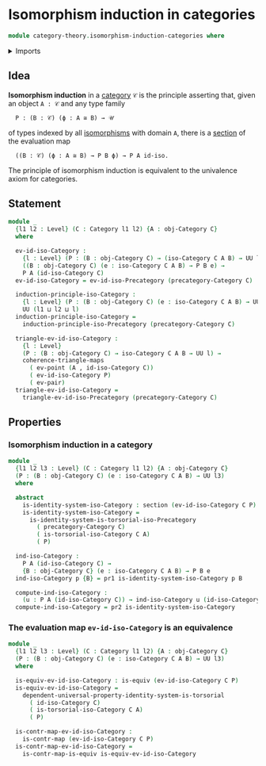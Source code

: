 # Isomorphism induction in categories

```agda
module category-theory.isomorphism-induction-categories where
```

<details><summary>Imports</summary>

```agda
open import category-theory.categories
open import category-theory.isomorphism-induction-precategories
open import category-theory.isomorphisms-in-categories

open import foundation.commuting-triangles-of-maps
open import foundation.contractible-maps
open import foundation.dependent-pair-types
open import foundation.equivalences
open import foundation.function-types
open import foundation.identity-types
open import foundation.sections
open import foundation.universal-property-identity-systems
open import foundation.universe-levels
```

</details>

## Idea

**Isomorphism induction** in a [category](category-theory.categories.md) `𝒞` is
the principle asserting that, given an object `A : 𝒞` and any type family

```text
  P : (B : 𝒞) (ϕ : A ≅ B) → 𝒰
```

of types indexed by all
[isomorphisms](category-theory.isomorphisms-in-categories.md) with domain `A`,
there is a [section](foundation.sections.md) of the evaluation map

```text
  ((B : 𝒞) (ϕ : A ≅ B) → P B ϕ) → P A id-iso.
```

The principle of isomorphism induction is equivalent to the univalence axiom for
categories.

## Statement

```agda
module _
  {l1 l2 : Level} (C : Category l1 l2) {A : obj-Category C}
  where

  ev-id-iso-Category :
    {l : Level} (P : (B : obj-Category C) → (iso-Category C A B) → UU l) →
    ((B : obj-Category C) (e : iso-Category C A B) → P B e) →
    P A (id-iso-Category C)
  ev-id-iso-Category = ev-id-iso-Precategory (precategory-Category C)

  induction-principle-iso-Category :
    {l : Level} (P : (B : obj-Category C) (e : iso-Category C A B) → UU l) →
    UU (l1 ⊔ l2 ⊔ l)
  induction-principle-iso-Category =
    induction-principle-iso-Precategory (precategory-Category C)

  triangle-ev-id-iso-Category :
    {l : Level}
    (P : (B : obj-Category C) → iso-Category C A B → UU l) →
    coherence-triangle-maps
      ( ev-point (A , id-iso-Category C))
      ( ev-id-iso-Category P)
      ( ev-pair)
  triangle-ev-id-iso-Category =
    triangle-ev-id-iso-Precategory (precategory-Category C)
```

## Properties

### Isomorphism induction in a category

```agda
module _
  {l1 l2 l3 : Level} (C : Category l1 l2) {A : obj-Category C}
  (P : (B : obj-Category C) (e : iso-Category C A B) → UU l3)
  where

  abstract
    is-identity-system-iso-Category : section (ev-id-iso-Category C P)
    is-identity-system-iso-Category =
      is-identity-system-is-torsorial-iso-Precategory
        ( precategory-Category C)
        ( is-torsorial-iso-Category C A)
        ( P)

  ind-iso-Category :
    P A (id-iso-Category C) →
    {B : obj-Category C} (e : iso-Category C A B) → P B e
  ind-iso-Category p {B} = pr1 is-identity-system-iso-Category p B

  compute-ind-iso-Category :
    (u : P A (id-iso-Category C)) → ind-iso-Category u (id-iso-Category C) ＝ u
  compute-ind-iso-Category = pr2 is-identity-system-iso-Category
```

### The evaluation map `ev-id-iso-Category` is an equivalence

```agda
module _
  {l1 l2 l3 : Level} (C : Category l1 l2) {A : obj-Category C}
  (P : (B : obj-Category C) (e : iso-Category C A B) → UU l3)
  where

  is-equiv-ev-id-iso-Category : is-equiv (ev-id-iso-Category C P)
  is-equiv-ev-id-iso-Category =
    dependent-universal-property-identity-system-is-torsorial
      ( id-iso-Category C)
      ( is-torsorial-iso-Category C A)
      ( P)

  is-contr-map-ev-id-iso-Category :
    is-contr-map (ev-id-iso-Category C P)
  is-contr-map-ev-id-iso-Category =
    is-contr-map-is-equiv is-equiv-ev-id-iso-Category
```
